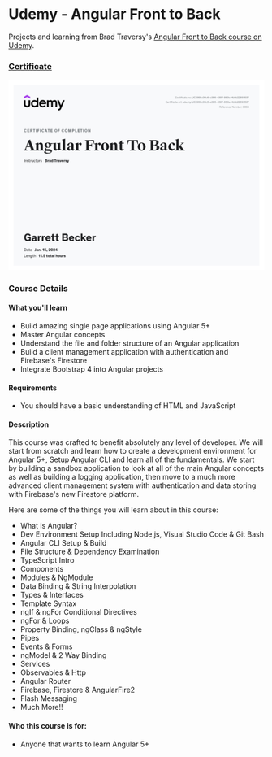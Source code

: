 # Udemy - Angular Front to Back

Projects and learning from Brad Traversy's [Angular Front to Back course on Udemy](https://www.udemy.com/course/angular-4-front-to-back/).

### [Certificate](https://www.udemy.com/certificate/UC-988c00c6-e386-4397-860e-4b5b22893537/)

!["Certificate"](./Certificate.jpg)

### Course Details

#### What you'll learn
- Build amazing single page applications using Angular 5+
- Master Angular concepts
- Understand the file and folder structure of an Angular application
- Build a client management application with authentication and Firebase's Firestore
- Integrate Bootstrap 4 into Angular projects

#### Requirements
- You should have a basic understanding of HTML and JavaScript

#### Description
This course was crafted to benefit absolutely any level of developer. We will start from scratch and learn how to create a development environment for Angular 5+, Setup Angular CLI and learn all of the fundamentals. We start by building a sandbox application to look at all of the main Angular concepts as well as building a logging application, then move to a much more advanced client management system with authentication and data storing with Firebase's new Firestore platform.

Here are some of the things you will learn about in this course:

- What is Angular?
- Dev Environment Setup Including Node.js, Visual Studio Code & Git Bash
- Angular CLI Setup & Build
- File Structure & Dependency Examination
- TypeScript Intro
- Components
- Modules & NgModule
- Data Binding & String Interpolation
- Types & Interfaces
- Template Syntax
- ngIf & ngFor Conditional Directives
- ngFor & Loops
- Property Binding, ngClass & ngStyle
- Pipes
- Events & Forms
- ngModel & 2 Way Binding
- Services
- Observables & Http
- Angular Router
- Firebase, Firestore & AngularFire2
- Flash Messaging
- Much More!!

#### Who this course is for:
- Anyone that wants to learn Angular 5+